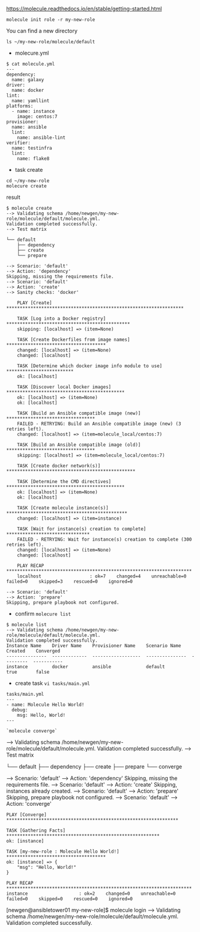 https://molecule.readthedocs.io/en/stable/getting-started.html

```
molecule init role -r my-new-role
```
You can find a new directory
```
ls ~/my-new-role/molecule/default
```

- molecure.yml
```
$ cat molecule.yml
---
dependency:
  name: galaxy
driver:
  name: docker
lint:
  name: yamllint
platforms:
  - name: instance
    image: centos:7
provisioner:
  name: ansible
  lint:
    name: ansible-lint
verifier:
  name: testinfra
  lint:
    name: flake8
```

- task create
```
cd ~/my-new-role
molecure create
```
result
```
$ molecule create
--> Validating schema /home/newgen/my-new-role/molecule/default/molecule.yml.
Validation completed successfully.
--> Test matrix

└── default
    ├── dependency
    ├── create
    └── prepare

--> Scenario: 'default'
--> Action: 'dependency'
Skipping, missing the requirements file.
--> Scenario: 'default'
--> Action: 'create'
--> Sanity checks: 'docker'

    PLAY [Create] ******************************************************************

    TASK [Log into a Docker registry] **********************************************
    skipping: [localhost] => (item=None)

    TASK [Create Dockerfiles from image names] *************************************
    changed: [localhost] => (item=None)
    changed: [localhost]

    TASK [Determine which docker image info module to use] *************************
    ok: [localhost]

    TASK [Discover local Docker images] ********************************************
    ok: [localhost] => (item=None)
    ok: [localhost]

    TASK [Build an Ansible compatible image (new)] *********************************
    FAILED - RETRYING: Build an Ansible compatible image (new) (3 retries left).
    changed: [localhost] => (item=molecule_local/centos:7)

    TASK [Build an Ansible compatible image (old)] *********************************
    skipping: [localhost] => (item=molecule_local/centos:7)

    TASK [Create docker network(s)] ************************************************

    TASK [Determine the CMD directives] ********************************************
    ok: [localhost] => (item=None)
    ok: [localhost]

    TASK [Create molecule instance(s)] *********************************************
    changed: [localhost] => (item=instance)

    TASK [Wait for instance(s) creation to complete] *******************************
    FAILED - RETRYING: Wait for instance(s) creation to complete (300 retries left).
    changed: [localhost] => (item=None)
    changed: [localhost]

    PLAY RECAP *********************************************************************
    localhost                  : ok=7    changed=4    unreachable=0    failed=0    skipped=3    rescued=0    ignored=0

--> Scenario: 'default'
--> Action: 'prepare'
Skipping, prepare playbook not configured.
```

- confirm
`molecure list`  
```
$ molecule list
--> Validating schema /home/newgen/my-new-role/molecule/default/molecule.yml.
Validation completed successfully.
Instance Name    Driver Name    Provisioner Name    Scenario Name    Created    Converged
---------------  -------------  ------------------  ---------------  ---------  -----------
instance         docker         ansible             default          true       false
```

- create task
`vi tasks/main.yml`  
```
tasks/main.yml
---
- name: Molecule Hello World!
  debug:
    msg: Hello, World!
---

`molecule converge`
```
--> Validating schema /home/newgen/my-new-role/molecule/default/molecule.yml.
Validation completed successfully.
--> Test matrix

└── default
    ├── dependency
    ├── create
    ├── prepare
    └── converge

--> Scenario: 'default'
--> Action: 'dependency'
Skipping, missing the requirements file.
--> Scenario: 'default'
--> Action: 'create'
Skipping, instances already created.
--> Scenario: 'default'
--> Action: 'prepare'
Skipping, prepare playbook not configured.
--> Scenario: 'default'
--> Action: 'converge'

    PLAY [Converge] ****************************************************************

    TASK [Gathering Facts] *********************************************************
    ok: [instance]

    TASK [my-new-role : Molecule Hello World!] *************************************
    ok: [instance] => {
        "msg": "Hello, World!"
    }

    PLAY RECAP *********************************************************************
    instance                   : ok=2    changed=0    unreachable=0    failed=0    skipped=0    rescued=0    ignored=0

[newgen@ansibletower01 my-new-role]$ molecule login
--> Validating schema /home/newgen/my-new-role/molecule/default/molecule.yml.
Validation completed successfully.
```
